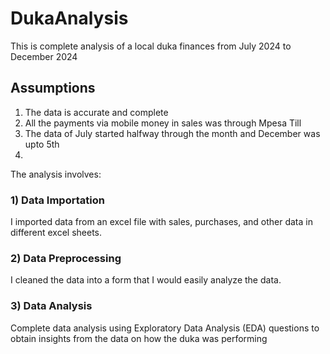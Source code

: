 # DukaAnalysis
This is complete analysis of a local duka finances from July 2024 to December 2024
## Assumptions
1. The data is accurate and complete
2. All the payments via mobile money in sales was through Mpesa Till
3. The data of July started halfway through the month and December was upto 5th
4. 
The analysis involves:
### 1) Data Importation
I imported data from an excel file with sales, purchases, and other data in different excel sheets.
### 2) Data Preprocessing
I cleaned the data into a form that I would easily analyze the data.
### 3) Data Analysis
Complete data analysis using Exploratory Data Analysis (EDA) questions to obtain insights from the data on how the duka was performing



